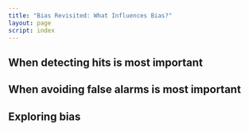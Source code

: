 ```yaml
---
title: "Bias Revisited: What Influences Bias?"
layout: page
script: index
---
```


## When detecting hits is most important

<sdt-example-human>
  <sdt-control run pause reset></sdt-control>
  <rdk-task coherence=".5" trials="10" duration="1000" wait="1000" iti="1000"></rdk-task>
  <sdt-response interactive trial feedback="outcome" payoff="total" no-response-payoff="-100"
    hit-payoff="90" miss-payoff="-90" correct-rejection-payoff="10" false-alarm-payoff="-10">
  </sdt-response>
  <sdt-table numeric summary="stimulusRates accuracy" payoff
    hits="0" misses="0" false-alarms="0" correct-rejections="0"
    hit-payoff="90" miss-payoff="-90" correct-rejection-payoff="10" false-alarm-payoff="-10">
  </sdt-table>
  <roc-space point="all" iso-d="all" iso-c="all" far=".5" hr=".5"></roc-space>
  <sdt-model threshold bias distributions sensitivity color="outcome" d="0" c="0"></sdt-model>
</sdt-example-human>

## When avoiding false alarms is most important

<sdt-example-human>
  <sdt-control run pause reset></sdt-control>
  <rdk-task coherence=".5" trials="10" duration="1000" wait="1000" iti="1000"></rdk-task>
  <sdt-response interactive trial feedback="outcome" payoff="total" no-response-payoff="-100"
    hit-payoff="10" miss-payoff="-10" correct-rejection-payoff="90" false-alarm-payoff="-90">
  </sdt-response>
  <sdt-table numeric summary="stimulusRates accuracy" payoff
    hits="0" misses="0" false-alarms="0" correct-rejections="0"
    hit-payoff="10" miss-payoff="-10" correct-rejection-payoff="90" false-alarm-payoff="-90">
  </sdt-table>
  <roc-space point="all" iso-d="all" iso-c="all" far=".5" hr=".5"></roc-space>
  <sdt-model threshold bias distributions sensitivity color="outcome" d="0" c="0"></sdt-model>
</sdt-example-human>

## Exploring bias

<sdt-example-human>
  <sdt-control trials="10" duration="1000" coherence=".5" payoff="50" run pause reset ></sdt-control>
  <rdk-task coherence=".5" trials="10" duration="1000" wait="1000" iti="1000"></rdk-task>
  <sdt-response interactive trial feedback="outcome" payoff="total" no-response-payoff="-100"
    hit-payoff="50" miss-payoff="-50" correct-rejection-payoff="50" false-alarm-payoff="-50">
  </sdt-response>
  <sdt-table numeric summary="stimulusRates accuracy" payoff
    hits="0" misses="0" false-alarms="0" correct-rejections="0"
    hit-payoff="50" miss-payoff="-50" correct-rejection-payoff="50" false-alarm-payoff="-50">
  </sdt-table>
  <roc-space point="all" iso-d="all" iso-c="all" history far=".5" hr=".5"></roc-space>
  <sdt-model threshold bias distributions sensitivity color="outcome" d="0" c="0"></sdt-model>
</sdt-example-human>
